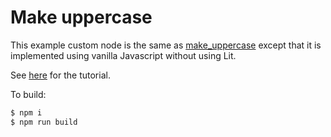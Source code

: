 # Make uppercase

This example custom node is the same as [make_uppercase](../make_uppercase)
except that it is implemented using vanilla Javascript without using Lit.

See [here](https://developer.mozilla.org/en-US/docs/Web/API/Web_components/Using_custom_elements)
for the tutorial.

To build:

```bash
$ npm i
$ npm run build
```
